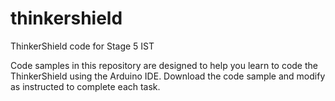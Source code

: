 # thinkershield
ThinkerShield code for Stage 5 IST

Code samples in this repository are designed to help you learn to code the ThinkerShield using the Arduino IDE.
Download the code sample and modify as instructed to complete each task.
